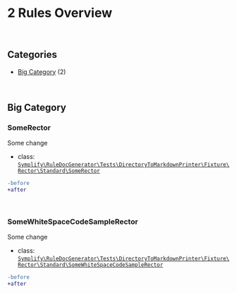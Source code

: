 # 2 Rules Overview

<br>

## Categories

- [Big Category](#big-category) (2)

<br>

## Big Category

### SomeRector

Some change

- class: [`Symplify\RuleDocGenerator\Tests\DirectoryToMarkdownPrinter\Fixture\Rector\Standard\SomeRector`](/Fixture/Rector/Standard/SomeRector.php)

```diff
-before
+after
```

<br>

### SomeWhiteSpaceCodeSampleRector

Some change

- class: [`Symplify\RuleDocGenerator\Tests\DirectoryToMarkdownPrinter\Fixture\Rector\Standard\SomeWhiteSpaceCodeSampleRector`](/Fixture/Rector/Standard/SomeWhiteSpaceCodeSampleRector.php)

```diff
-before
+after
```

<br>
